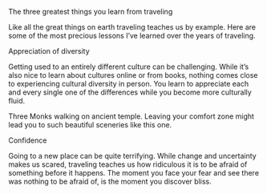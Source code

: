 The three greatest things you learn from traveling

Like all the great things on earth traveling teaches us by example. Here are some of the most precious lessons I’ve learned over the years of traveling.

Appreciation of diversity

Getting used to an entirely different culture can be challenging. While it’s also nice to learn about cultures online or from books, nothing comes close to experiencing cultural diversity in person. You learn to appreciate each and every single one of the differences while you become more culturally fluid.

Three Monks walking on ancient temple.
Leaving your comfort zone might lead you to such beautiful sceneries like this one.

Confidence

Going to a new place can be quite terrifying. While change and uncertainty makes us scared, traveling teaches us how ridiculous it is to be afraid of something before it happens. The moment you face your fear and see there was nothing to be afraid of, is the moment you discover bliss.
